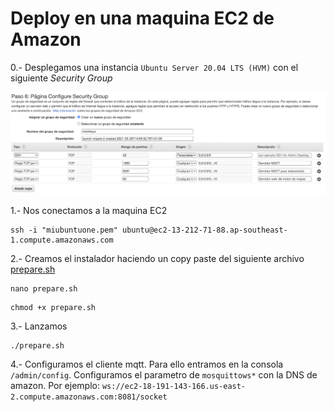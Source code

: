 # Deploy en una maquina EC2 de Amazon

0.- Desplegamos una instancia `Ubuntu Server 20.04 LTS (HVM)` con el siguiente 
_Security Group_

![red.png](red.png)

1.- Nos conectamos a la maquina EC2
```
ssh -i "miubuntuone.pem" ubuntu@ec2-13-212-71-88.ap-southeast-1.compute.amazonaws.com
```

2.- Creamos el instalador haciendo un copy paste del siguiente archivo [prepare.sh](prepare.sh)

```
nano prepare.sh
```

```
chmod +x prepare.sh
```

3.- Lanzamos

```
./prepare.sh
```

4.- Configuramos el cliente mqtt. Para ello entramos en la consola `/admin/config`.
Configuramos el parametro de `mosquittows*` con la DNS de amazon. Por ejemplo:
`ws://ec2-18-191-143-166.us-east-2.compute.amazonaws.com:8081/socket`
